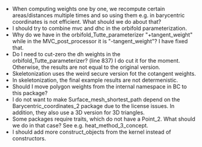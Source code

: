 * When computing weights one by one, we recompute certain areas/distances multiple times and so
  using them e.g. in barycentric coordinates is not efficient. What should we do about that?
* I should try to combine mvc and dhc in the orbifold parameterization.
* Why do we have in the orbifold_Tutte_parameterizer "+tangent_weight" while in the MVC_post_processor it is "-tangent_weight"? I have fixed that.
* Do I need to cut-zero the dh weights in the orbifold_Tutte_parameterizer? (line 837) I do cut it for the moment. Otherwise, the results are not equal to
  the original version.
* Skeletonization uses the weird secure version fot the cotangent weights.
* In skeletonization, the final example results are not determenistic.
* Should I move polygon weights from the internal namespace in BC to this package?
* I do not want to make Surface_mesh_shortest_path depend on the Barycentric_coordinates_2 package due to the license issues. In
  addition, they also use a 3D version for 3D triangles.
* Some packages require traits, which do not have a Point_2. What should we do in that case? See e.g. heat_method_3_concept.
* I should add more construct_objects from the kernel instead of constructors.